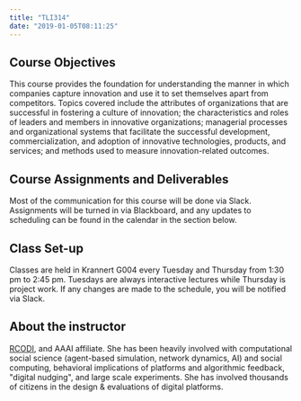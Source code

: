 ```yaml
---
title: "TLI314"
date: "2019-01-05T08:11:25"
---
```


## Course Objectives

This course provides the foundation for understanding the manner in which companies capture innovation and use it to set themselves apart from competitors. Topics covered include the attributes of organizations that are successful in fostering a culture of innovation; the characteristics and roles of leaders and members in innovative organizations; managerial processes and organizational systems that facilitate the successful development, commercialization, and adoption of innovative technologies, products, and services; and methods used to measure innovation-related outcomes.

## Course Assignments and Deliverables

Most of the communication for this course will be done via Slack. Assignments will be turned in via Blackboard, and any updates to scheduling can be found in the calendar in the section below.

## Class Set-up

Classes are held in Krannert G004 every Tuesday and Thursday from 1:30 pm to 2:45 pm. Tuesdays are always interactive lectures while Thursday is project work. If any changes are made to the schedule, you will be notified via Slack.

## About the instructor

[RCODI](http://www.rcodi.org/), and AAAI affiliate. She has been heavily involved with computational social science (agent-based simulation, network dynamics, AI) and social computing, behavioral implications of platforms and algorithmic feedback, "digital nudging", and large scale experiments. She has involved thousands of citizens in the design & evaluations of digital platforms.
